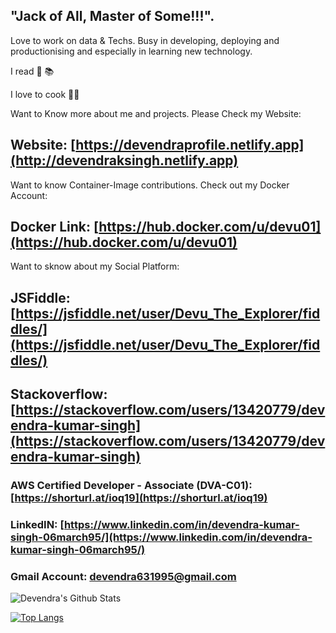 ## "Jack of All, Master of Some!!!".
Love to work on data & Techs. 
Busy in developing, deploying and productionising and especially in learning new technology.

I read 📖 📚

I love to cook 👨‍🍳

Want to Know more about me and projects. Please Check my Website:
## Website: [https://devendraprofile.netlify.app](http://devendraksingh.netlify.app)

Want to know Container-Image contributions. Check out my Docker Account:
## Docker Link: [https://hub.docker.com/u/devu01](https://hub.docker.com/u/devu01)

Want to sknow about my Social Platform:
## JSFiddle: [https://jsfiddle.net/user/Devu_The_Explorer/fiddles/](https://jsfiddle.net/user/Devu_The_Explorer/fiddles/)
## Stackoverflow: [https://stackoverflow.com/users/13420779/devendra-kumar-singh](https://stackoverflow.com/users/13420779/devendra-kumar-singh)
### AWS Certified Developer - Associate (DVA-C01): [https://shorturl.at/ioq19](https://shorturl.at/ioq19)

### LinkedIN: [https://www.linkedin.com/in/devendra-kumar-singh-06march95/](https://www.linkedin.com/in/devendra-kumar-singh-06march95/)

### Gmail Account: devendra631995@gmail.com


![Devendra's Github Stats](https://github-readme-stats.vercel.app/api?username=devendra631997)


[![Top Langs](https://github-readme-stats.vercel.app/api/top-langs/?username=devendra631997&langs_count=12&layout=compact)](https://github.com/devendra631997/github-readme-stats)
